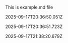 This is example.md file


2025-09-17T20:36:50.051Z

2025-09-17T20:36:51.723Z

2025-09-17T21:38:20.679Z